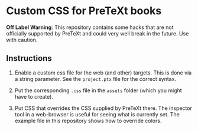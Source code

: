 # Custom CSS for PreTeXt books

**Off Label Warning**: This repository contains some hacks that are not officially supported by PreTeXt and could very well break in the future.  Use with caution.

## Instructions

1. Enable a custom css file for the web (and other) targets.  This is done via a string parameter. See the `project.ptx` file for the correct syntax.

2. Put the corresponding `.css` file in the `assets` folder (which you might have to create).

3. Put CSS that overrides the CSS supplied by PreTeXt there.  The inspector tool in a web-browser is useful for seeing what is currently set.  The example file in this repository shows how to override colors.
